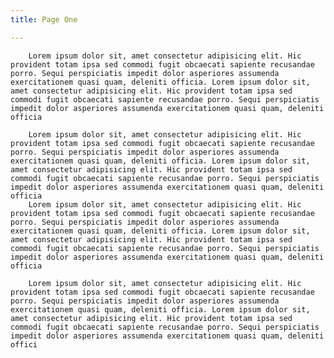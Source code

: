 ```yaml
---
title: Page One

---
```

        Lorem ipsum dolor sit, amet consectetur adipisicing elit. Hic provident totam ipsa sed commodi fugit obcaecati sapiente recusandae porro. Sequi perspiciatis impedit dolor asperiores assumenda exercitationem quasi quam, deleniti officia. Lorem ipsum dolor sit, amet consectetur adipisicing elit. Hic provident totam ipsa sed commodi fugit obcaecati sapiente recusandae porro. Sequi perspiciatis impedit dolor asperiores assumenda exercitationem quasi quam, deleniti officia

        Lorem ipsum dolor sit, amet consectetur adipisicing elit. Hic provident totam ipsa sed commodi fugit obcaecati sapiente recusandae porro. Sequi perspiciatis impedit dolor asperiores assumenda exercitationem quasi quam, deleniti officia. Lorem ipsum dolor sit, amet consectetur adipisicing elit. Hic provident totam ipsa sed commodi fugit obcaecati sapiente recusandae porro. Sequi perspiciatis impedit dolor asperiores assumenda exercitationem quasi quam, deleniti officia
        Lorem ipsum dolor sit, amet consectetur adipisicing elit. Hic provident totam ipsa sed commodi fugit obcaecati sapiente recusandae porro. Sequi perspiciatis impedit dolor asperiores assumenda exercitationem quasi quam, deleniti officia. Lorem ipsum dolor sit, amet consectetur adipisicing elit. Hic provident totam ipsa sed commodi fugit obcaecati sapiente recusandae porro. Sequi perspiciatis impedit dolor asperiores assumenda exercitationem quasi quam, deleniti officia

        Lorem ipsum dolor sit, amet consectetur adipisicing elit. Hic provident totam ipsa sed commodi fugit obcaecati sapiente recusandae porro. Sequi perspiciatis impedit dolor asperiores assumenda exercitationem quasi quam, deleniti officia. Lorem ipsum dolor sit, amet consectetur adipisicing elit. Hic provident totam ipsa sed commodi fugit obcaecati sapiente recusandae porro. Sequi perspiciatis impedit dolor asperiores assumenda exercitationem quasi quam, deleniti offici
